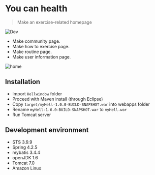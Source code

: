 # You can health
> Make an exercise-related homepage

![Dev][dev-image]
- Make community page.
- Make how to exercise page.
- Make routine page.
- Make user information page.

![home](https://user-images.githubusercontent.com/25261274/85992188-79540480-ba2f-11ea-932c-fc2cc5a4a785.PNG)

## Installation
- Import `Hellwindow` folder
- Proceed with Maven install (through Eclipse)
- Copy `target/myHell-1.0.0-BUILD-SNAPSHOT.war` into webapps folder
- Rename `myHell-1.0.0-BUILD-SNAPSHOT.war` to `myHell.war`
- Run Tomcat server

## Development environment
- STS 3.9.9
- Spring 4.2.5
- mybatis 3.4.4
- openJDK 1.6
- Tomcat 7.0
- Amazon Linux


<!-- Markdown link & img dfn's -->
[dev-image]: https://img.shields.io/badge/Dev-Web-orange
